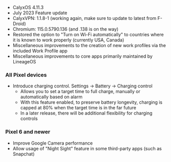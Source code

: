 * CalyxOS 4.11.3
* July 2023 Feature update
* CalyxVPN: 1.1.8-1 (working again, make sure to update to latest from F-Droid)
* Chromium: 115.0.5790.136 (and .138 is on the way)
* Restored the option to "Turn on Wi-Fi automatically" to countries where it is known to work properly (currently USA, Canada)
* Miscellaneous improvements to the creation of new work profiles via the included Work Profile app
* Miscellaneous improvements to core apps primarily maintained by LineageOS

### All Pixel devices
* Introduce charging control. Settings -> Battery -> Charging control
  * Allows you to set a target time to full charge, manually or automatically based on alarm
  * With this feature enabled, to preserve battery longevity, charging is capped at 80% when the target time is in the far future
  * In a later release, there will be additional flexibility for charging controls

### Pixel 6 and newer
* Improve Google Camera performance
* Allow usage of "Night Sight" feature in some third-party apps (such as Snapchat)

